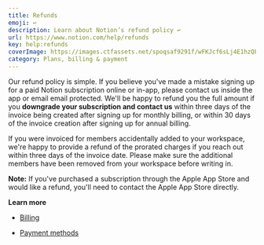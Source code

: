```yaml
---
title: Refunds
emoji: ↩️
description: Learn about Notion’s refund policy ↩️
url: https://www.notion.com/help/refunds
key: help:refunds
coverImage: https://images.ctfassets.net/spoqsaf9291f/wFKJcf6sLj4E1hzQEDcY9/6c6df31ce10f4795b4913798ceb2ce71/Refunds_Reference_Visuals.png
category: Plans, billing & payment
---
```


Our refund policy is simple. If you believe you've made a mistake signing up for a paid Notion subscription online or in-app, please contact us inside the app or email email protected. We'll be happy to refund you the full amount if you **downgrade your subscription and contact us** within three days of the invoice being created after signing up for monthly billing, or within 30 days of the invoice creation after signing up for annual billing.

If you were invoiced for members accidentally added to your workspace, we're happy to provide a refund of the prorated charges if you reach out within three days of the invoice date. Please make sure the additional members have been removed from your workspace before writing in.

**Note:** If you've purchased a subscription through the Apple App Store and would like a refund, you'll need to contact the Apple App Store directly.

**Learn more**

* [Billing](https://www.notion.com/help/billing)

* [Payment methods](https://www.notion.com/help/payment-methods)
